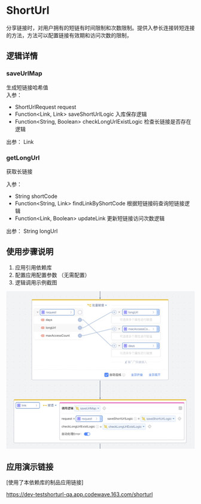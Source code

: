 # ShortUrl
分享链接时，对用户拥有的短链有时间限制和次数限制。提供入参长连接转短连接的方法，方法可以配置链接有效期和访问次数的限制，


## 逻辑详情

### saveUrlMap

生成短链接哈希值  
入参： 
* ShortUrlRequest request 
* Function<Link, Link> saveShortUrlLogic 入库保存逻辑
* Function<String, Boolean> checkLongUrlExistLogic  检查长链接是否存在逻辑

出参： Link

### getLongUrl

获取长链接  

入参： 
* String shortCode
* Function<String, Link> findLinkByShortCode  根据短链接码查询短链接逻辑
* Function<Link, Boolean> updateLink  更新短链接访问次数逻辑

出参： String longUrl  


## 使用步骤说明

1.  应用引用依赖库
2.  配置应用配置参数 （无需配置）
3. 逻辑调用示例截图

![Snipaste_2024-04-29_01-51-36.jpg](Snipaste_2024-04-29_01-51-36.jpg)

## 应用演示链接

[使用了本依赖库的制品应用链接]

https://dev-testshorturl-qa.app.codewave.163.com/shorturl